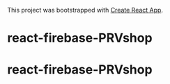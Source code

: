 This project was bootstrapped with [Create React App](https://github.com/facebook/create-react-app).
# react-firebase-PRVshop
# react-firebase-PRVshop
